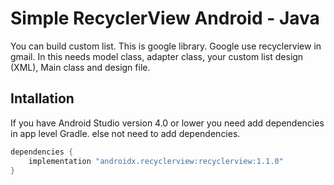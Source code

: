 Simple RecyclerView Android  - Java
====================================

You can build custom list. This is google library. Google use recyclerview in gmail.
In this needs model class, adapter class, your custom list design (XML), Main class and design file.

Intallation
-----------

If you have Android Studio  version 4.0 or lower you need add dependencies in app level Gradle. else not need to add dependencies.

```java
dependencies {
    implementation "androidx.recyclerview:recyclerview:1.1.0"
}
```